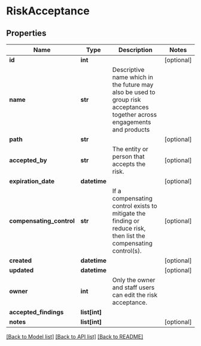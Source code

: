 # RiskAcceptance

## Properties
Name | Type | Description | Notes
------------ | ------------- | ------------- | -------------
**id** | **int** |  | [optional] 
**name** | **str** | Descriptive name which in the future may also be used to group risk acceptances together across engagements and products | 
**path** | **str** |  | [optional] 
**accepted_by** | **str** | The entity or person that accepts the risk. | [optional] 
**expiration_date** | **datetime** |  | [optional] 
**compensating_control** | **str** | If a compensating control exists to mitigate the finding or reduce risk, then list the compensating control(s). | [optional] 
**created** | **datetime** |  | [optional] 
**updated** | **datetime** |  | [optional] 
**owner** | **int** | Only the owner and staff users can edit the risk acceptance. | 
**accepted_findings** | **list[int]** |  | 
**notes** | **list[int]** |  | [optional] 

[[Back to Model list]](../README.md#documentation-for-models) [[Back to API list]](../README.md#documentation-for-api-endpoints) [[Back to README]](../README.md)


